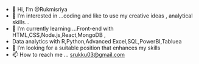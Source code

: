 - 👋 Hi, I’m @Rukmisriya
- 👀 I’m interested in ...coding and like to use my creative ideas , analytical skills...
- 🌱 I’m currently learning ...Front-end with HTML,CSS,Node.js,React,MongoDB ,
-  Data analytics with R,Python,Advanced Excel,SQL,PowerBI,Tabluea
- 💞️ I’m looking for a suitable position that enhances my skills
- 📫 How to reach me ... srukku03@gmail.com

<!---
Rukmisriya/Rukmisriya is a ✨ special ✨ repository because its `README.md` (this file) appears on your GitHub profile.
You can click the Preview link to take a look at your changes.
--->
